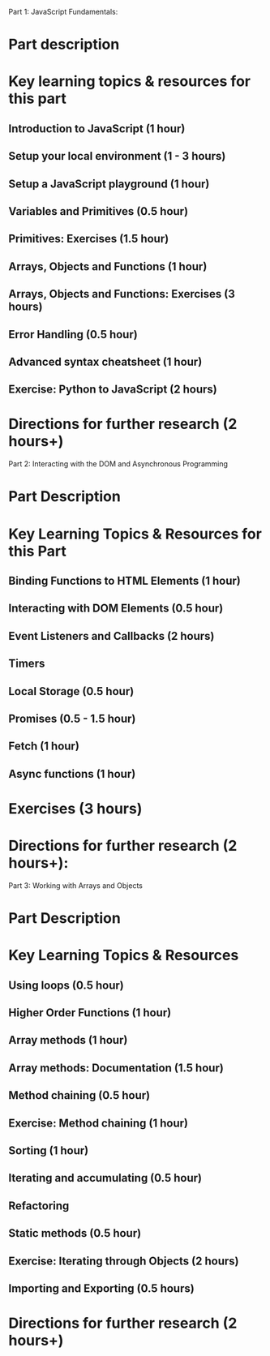Part 1: JavaScript Fundamentals:
# Part description
# Key learning topics & resources for this part
## Introduction to JavaScript (1 hour)
## Setup your local environment (1 - 3 hours)
## Setup a JavaScript playground (1 hour)
## Variables and Primitives (0.5 hour)
## Primitives: Exercises (1.5 hour)
## Arrays, Objects and Functions (1 hour)
## Arrays, Objects and Functions: Exercises (3 hours)
## Error Handling (0.5 hour)
## Advanced syntax cheatsheet (1 hour)
## Exercise: Python to JavaScript (2 hours)
# Directions for further research (2 hours+)

Part 2: Interacting with the DOM and Asynchronous Programming
# Part Description
# Key Learning Topics & Resources for this Part
## Binding Functions to HTML Elements (1 hour)
## Interacting with DOM Elements (0.5 hour)
## Event Listeners and Callbacks (2 hours)
## Timers
## Local Storage (0.5 hour)
## Promises (0.5 - 1.5 hour)
## Fetch (1 hour)
## Async functions (1 hour)
# Exercises (3 hours)
# Directions for further research (2 hours+):

Part 3: Working with Arrays and Objects
# Part Description
# Key Learning Topics & Resources
## Using loops (0.5 hour)
## Higher Order Functions (1 hour)
## Array methods (1 hour)
## Array methods: Documentation (1.5 hour)
## Method chaining (0.5 hour)
## Exercise: Method chaining (1 hour)
## Sorting (1 hour)
## Iterating and accumulating (0.5 hour)
## Refactoring
## Static methods (0.5 hour)
## Exercise: Iterating through Objects (2 hours)
## Importing and Exporting (0.5 hours)
# Directions for further research (2 hours+)
